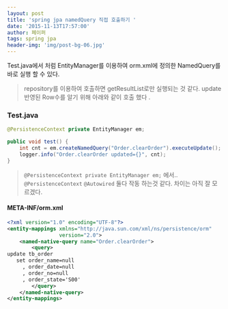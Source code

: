 ```yaml
---
layout: post
title: 'spring jpa namedQuery 직접 호출하기 '
date: '2015-11-13T17:57:00'
author: 페이퍼
tags: spring jpa
header-img: 'img/post-bg-06.jpg'
---
```


Test.java에서 처럼 EntityManager를 이용하여 orm.xml에 정의한 NamedQuery를 바로 실행 할 수 있다. 
> repository를 이용하여 호출하면 getResultList로만 실행되는 것 같다.
> update 반영된 Row수를 알기 위해 아래와 같이 호출 했다 .
### Test.java 
```java
@PersistenceContext private EntityManager em;

public void test() {
    int cnt = em.createNamedQuery("Order.clearOrder").executeUpdate();
    logger.info("Order.clearOrder updated={}", cnt);
}
```
> `@PersistenceContext private EntityManager em;` 에서..  
> `@PersistenceContext` `@Autowired` 둘다 작동 하는것 같다. 차이는 아직 잘 모르겠다.


#### META-INF/orm.xml
```xml
<?xml version="1.0" encoding="UTF-8"?>
<entity-mappings xmlns="http://java.sun.com/xml/ns/persistence/orm"
                 version="2.0">
    <named-native-query name="Order.clearOrder">
        <query>
update tb_order
   set order_name=null 
     , order_date=null
     , order_no=null
     , order_state='S00'
        </query>
    </named-native-query>
</entity-mappings>
```

